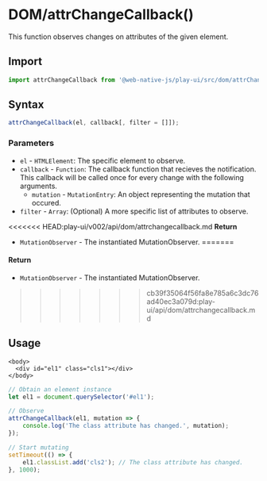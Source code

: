 # DOM/attrChangeCallback\(\)

This function observes changes on attributes of the given element.

## Import

```javascript
import attrChangeCallback from '@web-native-js/play-ui/src/dom/attrChangeCallback.js';
```

## Syntax

```javascript
attrChangeCallback(el, callback[, filter = []]);
```

### Parameters

* `el` - `HTMLElement`: The specific element to observe.
* `callback` - `Function`: The callback function that recieves the notification. This callback will be called once for every change with the following arguments.
  * `mutation` - `MutationEntry`: An object representing the mutation that occured.
* `filter` - `Array`: \(Optional\) A more specific list of attributes to observe.

<<<<<<< HEAD:play-ui/v002/api/dom/attrchangecallback.md
**Return**
+ `MutationObserver` - The instantiated MutationObserver.
=======
#### Return

* `MutationObserver` - The instantiated MutationObserver.
>>>>>>> cb39f35064f56fa8e785a6c3dc76ad40ec3a079d:play-ui/api/dom/attrchangecallback.md

## Usage

```markup
<body>
  <div id="el1" class="cls1"></div>
</body>
```

```javascript
// Obtain an element instance
let el1 = document.querySelector('#el1');

// Observe
attrChangeCallback(el1, mutation => {
    console.log('The class attribute has changed.', mutation);
});

// Start mutating
setTimeout(() => {
    el1.classList.add('cls2'); // The class attribute has changed.
}, 1000);
```

